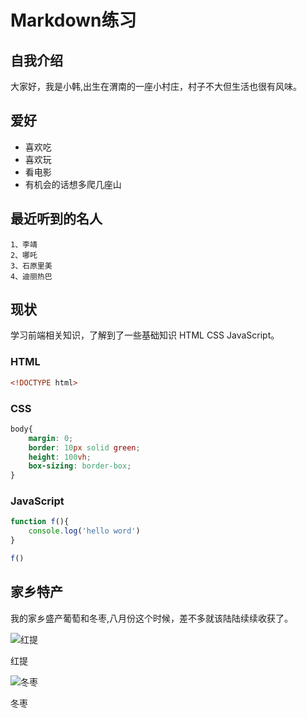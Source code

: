 # Markdown练习

## 自我介绍

大家好，我是小韩,出生在渭南的一座小村庄，村子不大但生活也很有风味。

## 爱好

* 喜欢吃
* 喜欢玩
* 看电影
* 有机会的话想多爬几座山

## 最近听到的名人

    1、李靖
    2、哪吒
    3、石原里美
    4、迪丽热巴
    
## 现状

学习前端相关知识，了解到了一些基础知识 HTML CSS JavaScript。

### HTML

```html
<!DOCTYPE html>
```
### CSS

```css
body{
    margin: 0;
    border: 10px solid green;
    height: 100vh;
    box-sizing: border-box;
}
```
### JavaScript

```javascript
function f(){
    console.log('hello word')
}

f()
```

## 家乡特产

我的家乡盛产葡萄和冬枣,八月份这个时候，差不多就该陆陆续续收获了。

![红提](http://img003.hc360.cn/g8/M00/AF/26/wKhQtVQGmB2EW6ZAAAAAALYP3r4317.jpg)

红提

![冬枣](http://file5.youboy.com/d/162/91/13/9/350939.jpg)

冬枣

